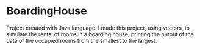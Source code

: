 # BoardingHouse
 Project created with Java language.
 I made this project, using vectors, to simulate the rental of rooms in a boarding house, printing the output of the data of the occupied rooms from the smallest to the largest.
